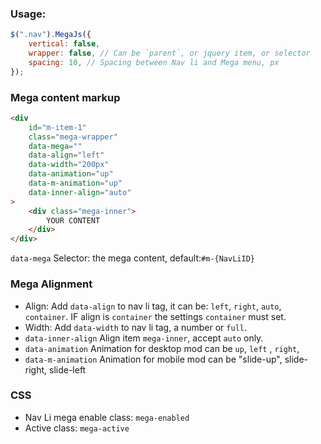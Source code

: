 ### Usage:
```js
$(".nav").MegaJs({
	vertical: false,
	wrapper: false, // Can be `parent`, or jquery item, or selector
	spacing: 10, // Spacing between Nav li and Mega menu, px
});
```

### Mega content markup
```html
<div 
	id="m-item-1"
	class="mega-wrapper"  
	data-mega=""  
	data-align="left"  
	data-width="200px" 
	data-animation="up"
	data-m-animation="up"
	data-inner-align="auto"
>
	<div class="mega-inner">
		YOUR CONTENT
	</div>
</div>
```
`data-mega` Selector: the mega content, default:`#m-{NavLiID}`

### Mega Alignment
- Align: Add `data-align` to nav li tag, it can be: `left`, `right`, `auto`, `container`. IF align is `container` the settings `container` must set.
- Width: Add `data-width` to nav li tag, a number or `full`.
- `data-inner-align` Align item `mega-inner`, accept `auto` only.
- `data-animation` Animation for desktop mod can be `up`, `left` , `right`, 
- `data-m-animation` Animation for mobile mod can be "slide-up", slide-right, slide-left



### CSS
- Nav Li mega enable class: `mega-enabled`
- Active class: `mega-active`
  

